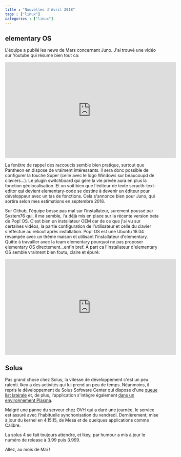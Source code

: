 ```yaml
---
title : "Nouvelles d'Avril 2018"
tags : ["linux"]
categories : ["linux"]
---
```


## elementary OS

L'équipe a publié les news de Mars concernant Juno. J'ai trouvé une vidéo sur Youtube qui résume bien tout ca:

<iframe width="560" height="315" src="https://www.youtube.com/embed/Spd4Nnjj6RY" frameborder="0" allow="autoplay; encrypted-media" allowfullscreen></iframe>

La fenêtre de rappel des raccoucis semble bien pratique, surtout que Pantheon en dispose de vraiment intéressants. Il sera donc possible de configurer la touche Super (celle avec le logo Windows sur beaucoupd de claviers...). Le plugin switchboard qui gère la vie privée aura en plus la fonction géolocalisation. Et on voit bien que l'éditeur de texte scracth-text-editor qui devient elementary-code se destine à devenir un éditeur pour développeur avec un tas de fonctions. Cela s'annonce bien pour Juno, qui sortira selon mes estimations en septembre 2018.

Sur Github, l'équipe bosse pas mal sur l'installateur, surement poussé par System76 qui, il me semble, l'a déjà mis en place sur la récente version beta de Pop! OS. C'est bien un installateur OEM car de ce que j'ai vu sur certaines vidéos, la partie configuration de l'utilisateur et celle du clavier s'effectue au reboot après installation. Pop! OS est une Ubuntu 18.04 revampée avec un thème maison et utilisant l'installateur d'elementary. Quitte à travailler avec la team elementary pourquoi ne pas proposer elementary OS directement...enfin bref. À part ca l'installateur d'elementary OS semble vraiment bien foutu, claire et épuré:

<iframe width="560" height="315" src="https://www.youtube.com/embed/N26sLaIvoNA" frameborder="0" allow="autoplay; encrypted-media" allowfullscreen></iframe>

## Solus

Pas grand chose chez Solus, la vitesse de développement c'est un peu ralenti. Ikey a des activités qui lui prend un peu de temps. Néanmoins, il repris le développement du Solus Software Center qui dispose d'une [queue list latérale](https://plus.google.com/b/109348840800096254191/+Solus-Project/posts/Ya9CwUzwXnr) et, de plus, l'application s'intègre également [dans un environnement Plasma](https://plus.google.com/b/109348840800096254191/+Solus-Project/posts/36BGNr4f3vD).

Malgré une panne du serveur chez OVH qui a duré une journée, le service est assuré avec l'habituelle synchonisation du vendredi. Dernièrement, mise à jour du kernel en 4.15.15, de Mesa et de quelques applications comme Calibre.

La solus 4 se fait toujours attendre, et Ikey, par humour a mis à jour le numéro de release à 3.99 puis 3.999.

Allez, au mois de Mai !


